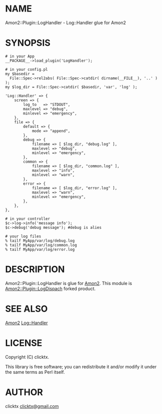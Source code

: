 # NAME

Amon2::Plugin::LogHandler - Log::Handler glue for Amon2

# SYNOPSIS
    # in your App
    __PACKAGE__->load_plugin('LogHandler');

    # in your config.pl
    my $basedir =
      File::Spec->rel2abs( File::Spec->catdir( dirname(__FILE__), '..' ) );
    my $log_dir = File::Spec->catdir( $basedir, 'var', 'log' );

    'Log::Handler' => {
        screen => {
            log_to   => "STDOUT",
            maxlevel => "debug",
            minlevel => "emergency",
        },
        file => {
            default => {
                mode => "append",
            },
            debug => {
                filename => [ $log_dir, "debug.log" ],
                maxlevel => "debug",
                minlevel => "emergency",
            },
            common => {
                filename => [ $log_dir, "common.log" ],
                maxlevel => "info",
                minlevel => "warn",
            },
            error => {
                filename => [ $log_dir, "error.log" ],
                maxlevel => "warn",
                minlevel => "emergency",
            },
        },
    },

    # in your controller
    $c->log->info('message info');
    $c->debug('debug message'); #debug is alies

    # your log files
    % tailf MyApp/var/log/debug.log
    % tailf MyApp/var/log/common.log
    % tailf MyApp/var/log/error.log

# DESCRIPTION

Amon2::Plugin::LogHandler is glue for [Amon2](https://metacpan.org/pod/Amon2). This module is [Amon2::Plugin::LogDispach](https://metacpan.org/pod/Amon2::Plugin::LogDispach) forked product.

# SEE ALSO

[Amon2](https://metacpan.org/pod/Amon2) [Log::Handler](https://metacpan.org/pod/Log::Handler)

# LICENSE

Copyright (C) clicktx.

This library is free software; you can redistribute it and/or modify
it under the same terms as Perl itself.

# AUTHOR

clicktx <clicktx@gmail.com>
